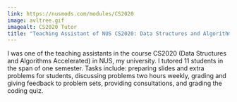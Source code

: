 ```yaml
---
link: https://nusmods.com/modules/CS2020
image: avltree.gif
imagealt: CS2020 Tutor
title: "Teaching Assistant of NUS CS2020: Data Structures and Algorithms Accelerated (Jan 2017 - Apr 2017)"
---
```

I was one of the teaching assistants in the course CS2020 (Data Structures and Algorithms Accelerated) in NUS, my university. I tutored 11 students in the span of one semester. Tasks include: preparing slides and extra problems for students, discussing problems two hours weekly, grading and giving feedback to problem sets, providing consultations, and grading the coding quiz.
